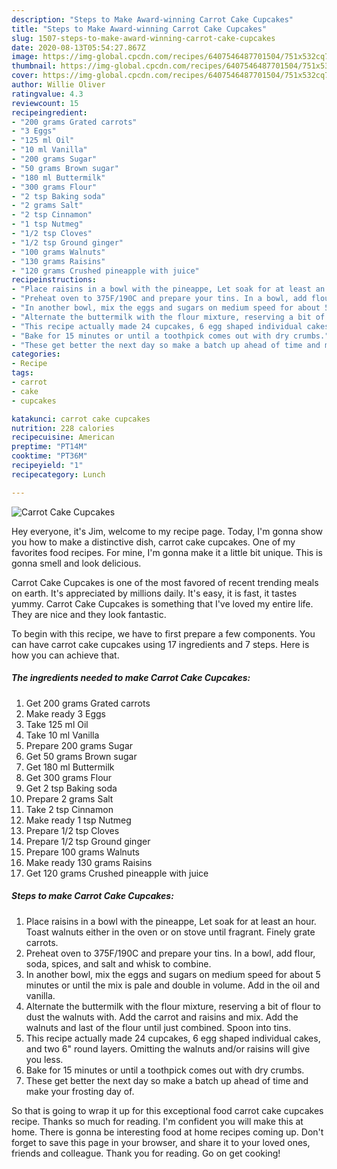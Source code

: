 ```yaml
---
description: "Steps to Make Award-winning Carrot Cake Cupcakes"
title: "Steps to Make Award-winning Carrot Cake Cupcakes"
slug: 1507-steps-to-make-award-winning-carrot-cake-cupcakes
date: 2020-08-13T05:54:27.867Z
image: https://img-global.cpcdn.com/recipes/6407546487701504/751x532cq70/carrot-cake-cupcakes-recipe-main-photo.jpg
thumbnail: https://img-global.cpcdn.com/recipes/6407546487701504/751x532cq70/carrot-cake-cupcakes-recipe-main-photo.jpg
cover: https://img-global.cpcdn.com/recipes/6407546487701504/751x532cq70/carrot-cake-cupcakes-recipe-main-photo.jpg
author: Willie Oliver
ratingvalue: 4.3
reviewcount: 15
recipeingredient:
- "200 grams Grated carrots"
- "3 Eggs"
- "125 ml Oil"
- "10 ml Vanilla"
- "200 grams Sugar"
- "50 grams Brown sugar"
- "180 ml Buttermilk"
- "300 grams Flour"
- "2 tsp Baking soda"
- "2 grams Salt"
- "2 tsp Cinnamon"
- "1 tsp Nutmeg"
- "1/2 tsp Cloves"
- "1/2 tsp Ground ginger"
- "100 grams Walnuts"
- "130 grams Raisins"
- "120 grams Crushed pineapple with juice"
recipeinstructions:
- "Place raisins in a bowl with the pineappe, Let soak for at least an hour. Toast walnuts either in the oven or on stove until fragrant. Finely grate carrots."
- "Preheat oven to 375F/190C and prepare your tins. In a bowl, add flour, soda, spices, and salt and whisk to combine."
- "In another bowl, mix the eggs and sugars on medium speed for about 5 minutes or until the mix is pale and double in volume. Add in the oil and vanilla."
- "Alternate the buttermilk with the flour mixture, reserving a bit of flour to dust the walnuts with. Add the carrot and raisins and mix. Add the walnuts and last of the flour until just combined. Spoon into tins."
- "This recipe actually made 24 cupcakes, 6 egg shaped individual cakes, and two 6&#34; round layers. Omitting the walnuts and/or raisins will give you less."
- "Bake for 15 minutes or until a toothpick comes out with dry crumbs."
- "These get better the next day so make a batch up ahead of time and make your frosting day of."
categories:
- Recipe
tags:
- carrot
- cake
- cupcakes

katakunci: carrot cake cupcakes 
nutrition: 228 calories
recipecuisine: American
preptime: "PT14M"
cooktime: "PT36M"
recipeyield: "1"
recipecategory: Lunch

---
```



![Carrot Cake Cupcakes](https://img-global.cpcdn.com/recipes/6407546487701504/751x532cq70/carrot-cake-cupcakes-recipe-main-photo.jpg)

Hey everyone, it's Jim, welcome to my recipe page. Today, I'm gonna show you how to make a distinctive dish, carrot cake cupcakes. One of my favorites food recipes. For mine, I'm gonna make it a little bit unique. This is gonna smell and look delicious.



Carrot Cake Cupcakes is one of the most favored of recent trending meals on earth. It's appreciated by millions daily. It's easy, it is fast, it tastes yummy. Carrot Cake Cupcakes is something that I've loved my entire life. They are nice and they look fantastic.


To begin with this recipe, we have to first prepare a few components. You can have carrot cake cupcakes using 17 ingredients and 7 steps. Here is how you can achieve that.

<!--inarticleads1-->

##### The ingredients needed to make Carrot Cake Cupcakes:

1. Get 200 grams Grated carrots
1. Make ready 3 Eggs
1. Take 125 ml Oil
1. Take 10 ml Vanilla
1. Prepare 200 grams Sugar
1. Get 50 grams Brown sugar
1. Get 180 ml Buttermilk
1. Get 300 grams Flour
1. Get 2 tsp Baking soda
1. Prepare 2 grams Salt
1. Take 2 tsp Cinnamon
1. Make ready 1 tsp Nutmeg
1. Prepare 1/2 tsp Cloves
1. Prepare 1/2 tsp Ground ginger
1. Prepare 100 grams Walnuts
1. Make ready 130 grams Raisins
1. Get 120 grams Crushed pineapple with juice




<!--inarticleads2-->

##### Steps to make Carrot Cake Cupcakes:

1. Place raisins in a bowl with the pineappe, Let soak for at least an hour. Toast walnuts either in the oven or on stove until fragrant. Finely grate carrots.
1. Preheat oven to 375F/190C and prepare your tins. In a bowl, add flour, soda, spices, and salt and whisk to combine.
1. In another bowl, mix the eggs and sugars on medium speed for about 5 minutes or until the mix is pale and double in volume. Add in the oil and vanilla.
1. Alternate the buttermilk with the flour mixture, reserving a bit of flour to dust the walnuts with. Add the carrot and raisins and mix. Add the walnuts and last of the flour until just combined. Spoon into tins.
1. This recipe actually made 24 cupcakes, 6 egg shaped individual cakes, and two 6&#34; round layers. Omitting the walnuts and/or raisins will give you less.
1. Bake for 15 minutes or until a toothpick comes out with dry crumbs.
1. These get better the next day so make a batch up ahead of time and make your frosting day of.




So that is going to wrap it up for this exceptional food carrot cake cupcakes recipe. Thanks so much for reading. I'm confident you will make this at home. There is gonna be interesting food at home recipes coming up. Don't forget to save this page in your browser, and share it to your loved ones, friends and colleague. Thank you for reading. Go on get cooking!
